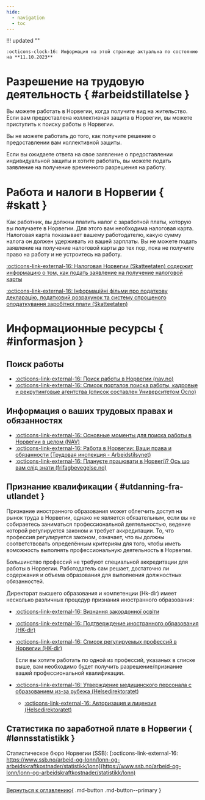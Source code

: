 ```yaml
---
hide:
  - navigation
  - toc
---
```

!!! updated ""

    :octicons-clock-16: Информация на этой странице актуальна по состоянию на **11.10.2023**
    
# Разрешение на трудовую деятельность { #arbeidstillatelse }

Вы можете работать в Норвегии, когда получите вид на жительство. Если вам предоставлена коллективная защита в Норвегии, вы можете приступить к поиску работы в Норвегии. 

Вы не можете работать до того, как получите решение о предоставлении вам коллективной защиты.

Если вы ожидаете ответа на свое заявление о предоставлении индивидуальной защиты и хотите работать, вы можете подать заявление на получение временного разрешения на работу.

# Работа и налоги в Норвегии { #skatt }

Как работник, вы должны платить налог с заработной платы, которую вы получаете в Норвегии. Для этого вам необходима налоговая карта. Налоговая карта показывает вашему работодателю, какую сумму налога он должен удерживать из вашей зарплаты. Вы не можете подать заявление на получение налоговой карты до тех пор, пока не получите право на работу и не устроитесь на работу.

[:octicons-link-external-16: Налоговая Норвегии (Skatteetaten) содержит информацию о том, как подать заявление на получение налоговой карты](https://www.skatteetaten.no/person/utenlandsk/ukraina/#jobb-og-skatt-i-norge)

[:octicons-link-external-16: Інформаційні фільми про податкову декларацію, податковий розрахунок та систему спрощеного оподаткування заробітної плати (Skatteetaten)](https://www.skatteetaten.no/person/utenlandsk/skal-du-arbeide-i-norge/skattemeldingen/film_no/film_ua1/)


# Информационные ресурсы { #informasjon }
## Поиск работы
- [:octicons-link-external-16: Поиск работы в Норвегии (nav.no)](https://www.nav.no/ukraina/uk#shukati-robotu-v-norvegiyi) 
- [:octicons-link-external-16: Список порталов поиска работы, кадровые и рекрутинговые агентства (список составлен Университетом Осло)](https://www.uio.no/studier/karriere/finn-jobben/utlysninger/jobbportaler.html)

## Информация о ваших трудовых правах и обязанностях
- [:octicons-link-external-16: Основные моменты для поиска работы в Норвегии в целом (NAV)](https://arbeidsplassen.nav.no/uk/work-in-norway)
- [:octicons-link-external-16: Работа в Норвегии: Ваши права и обязанности (Трудовая инспекция - Arbeidstilsynet)](https://www.arbeidstilsynet.no/en/knowyourrights-UK/)
- [:octicons-link-external-16: Плануєте працювати в Норвегії? Ось що вам слід знати (frifagbevegelse.no)](https://frifagbevegelse.no/foreign-workers/for-ukrainians-13-things-you-should-know-about-working-in-norway-6.539.870725.5e6da28df3)

## Признание квалификации { #utdanning-fra-utlandet }

Признание иностранного образования может облегчить доступ на рынок труда в  Норвегии, однако не является обязательным, если вы не собираетесь заниматься профессиональной деятельностью,  ведение которой регулируется законом и требует аккредитации. То, что профессия регулируется законом, означает, что вы должны соответствовать определённым критериям для того, чтобы иметь воможность выполнять профессиональную деятельность в Норвегии.

Большинство профессий не требуют специальной аккредитации для работы в Норвегии. Работодатель сам решает, достаточно ли содержания и объема образования для выполнения должностных обязанностей.

Директорат высшего образования и компетенции (Hk-dir) имеет несколько различных процедур признания иностранного образования:

- [:octicons-link-external-16: Визнання закордонної освіти](https://www.nyinorge.no/uk/living-in-norway/utdanning---/)
- [:octicons-link-external-16: Подтверждение иностранного образования (HK-dir)](https://hkdir.no/en/foreign-education)

- [:octicons-link-external-16: Список регулируемых профессий в Норвегии (HK-dir)](https://hkdir.no/en/foreign-education/lists-and-databases/regulated-professions) 

    Если вы хотите работать по одной из профессий, указаных в списке выше, вам необходимо будет получить разрешение/признание вашей профессиональной квалификации.

- [:octicons-link-external-16: Утверждение медицинского персонала с образованием из-за рубежа (Helsedirektoratet)](https://www.helsedirektoratet.no/veiledere/ansettelse-av-helsepersonell/helsemyndighetenes-ansvar/godkjenning-av-helsepersonell-med-utdanning-fra-utlandet)
    - [:octicons-link-external-16: Авторизация и лицензия (Helsedirektoratet)](https://www.helsedirektoratet.no/tema/autorisasjon-og-spesialistutdanning/autorisasjon-og-lisens)

## Статистика по заработной плате в Норвегии { #lønnsstatistikk }
Статистическое бюро Норвегии (SSB): [:octicons-link-external-16: https://www.ssb.no/arbeid-og-lonn/lonn-og-arbeidskraftkostnader/statistikk/lonn](https://www.ssb.no/arbeid-og-lonn/lonn-og-arbeidskraftkostnader/statistikk/lonn)



---

[Вернуться к оглавлению](index.md){ .md-button .md-button--primary }

